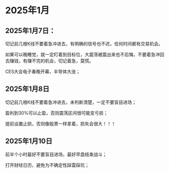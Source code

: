 # 2025年1月

## 2025年1月7日：

切记前几根K线不要着急冲进去，有明确的信号也不迟，任何时间都有交易机会。

如果可以晚睡觉，就一定盯着到目标位，大震荡被震出来也不后悔，不要着急冲回去赚钱，有赚不完的机会，切记着急，莫慌。

CES大会电子春晚开幕，半导体大涨；

## 2025年1月8日

切记前几根K线不要着急冲进去，未判断清楚，一定不要盲目进场；

盈利到30%可以止盈，否则震荡区间很可能变亏损；

提前设置止损，否则像股票一样拿着，损失会很大！！！

## 2025年1月10日

前半个小时最好不要盲目进场，最好早盘结束战斗；

打开财经日历，避免为不确定性踩雷踩坑；
